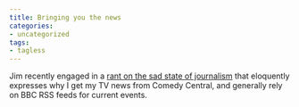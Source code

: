 ```yaml
---
title: Bringing you the news
categories:
- uncategorized
tags:
- tagless
---
```


Jim recently engaged in a [rant on the sad state of journalism][1] that eloquently expresses why I get my TV news from Comedy Central, and generally rely on BBC RSS feeds for current events.

   [1]: http://jimski.nopaper.net/space/start/2004-11-09/1#approaching_journalism
